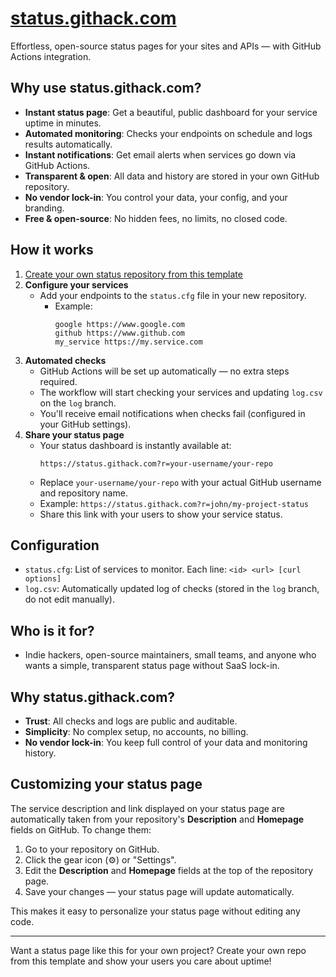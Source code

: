 # [status.githack.com](https://status.githack.com)

Effortless, open-source status pages for your sites and APIs — with GitHub Actions integration.

## Why use status.githack.com?

- **Instant status page**: Get a beautiful, public dashboard for your service uptime in minutes.
- **Automated monitoring**: Checks your endpoints on schedule and logs results automatically.
- **Instant notifications**: Get email alerts when services go down via GitHub Actions.
- **Transparent & open**: All data and history are stored in your own GitHub repository.
- **No vendor lock-in**: You control your data, your config, and your branding.
- **Free & open-source**: No hidden fees, no limits, no closed code.

## How it works

1. [Create your own status repository from this template](https://github.com/neoascetic/status.githack.com/generate)
2. **Configure your services**
   - Add your endpoints to the `status.cfg` file in your new repository.
     - Example:
       ```
       google https://www.google.com
       github https://www.github.com
       my_service https://my.service.com
       ```
3. **Automated checks**
   - GitHub Actions will be set up automatically — no extra steps required.
   - The workflow will start checking your services and updating `log.csv` on the `log` branch.
   - You'll receive email notifications when checks fail (configured in your GitHub settings).
4. **Share your status page**
   - Your status dashboard is instantly available at:
     ```
     https://status.githack.com?r=your-username/your-repo
     ```
   - Replace `your-username/your-repo` with your actual GitHub username and repository name.
   - Example: `https://status.githack.com?r=john/my-project-status`
   - Share this link with your users to show your service status.

## Configuration

- `status.cfg`: List of services to monitor. Each line: `<id> <url> [curl options]`
- `log.csv`: Automatically updated log of checks (stored in the `log` branch, do not edit manually).

## Who is it for?
- Indie hackers, open-source maintainers, small teams, and anyone who wants a simple, transparent status page without SaaS lock-in.

## Why status.githack.com?
- **Trust**: All checks and logs are public and auditable.
- **Simplicity**: No complex setup, no accounts, no billing.
- **No vendor lock-in**: You keep full control of your data and monitoring history.

## Customizing your status page

The service description and link displayed on your status page are automatically taken from your repository's **Description** and **Homepage** fields on GitHub. To change them:

1. Go to your repository on GitHub.
2. Click the gear icon (⚙️) or "Settings".
3. Edit the **Description** and **Homepage** fields at the top of the repository page.
4. Save your changes — your status page will update automatically.

This makes it easy to personalize your status page without editing any code.

---

Want a status page like this for your own project? Create your own repo from this template and show your users you care about uptime! 